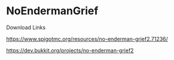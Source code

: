 # NoEndermanGrief

Download Links

https://www.spigotmc.org/resources/no-enderman-grief2.71236/

https://dev.bukkit.org/projects/no-enderman-grief2
